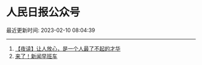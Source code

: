 # 人民日报公众号

最近更新时间: 2023-02-10 08:04:39

--- 
1. [【夜读】让人放心，是一个人最了不起的才华](https://mp.weixin.qq.com/s/utuytlV2DasLPkiKntmrlg) 
2. [来了！新闻早班车](https://mp.weixin.qq.com/s/hn-2sL1RrFOvNxh0qlEKxw) 
